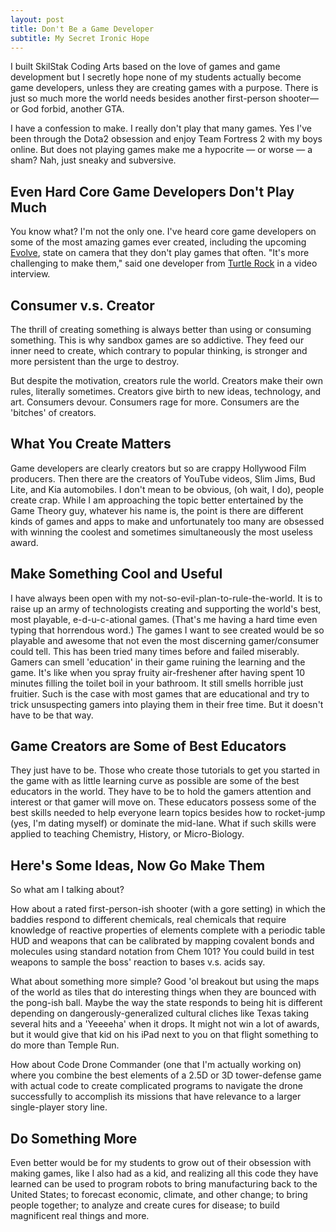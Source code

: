 ```yaml
---
layout: post
title: Don't Be a Game Developer
subtitle: My Secret Ironic Hope
---
```


I built SkilStak Coding Arts based on the love of games and game
development but I secretly hope none of my students actually become
game developers, unless they are creating games with a purpose.
There is just so much more the world needs besides another first-person
shooter&mdash;or God forbid, another GTA.

I have a confession to make. I really don't play that many games.
Yes I've been through the Dota2 obsession and enjoy Team Fortress
2 with my boys online.  But does not playing games make me a hypocrite
&mdash; or worse &mdash; a sham? Nah, just sneaky and subversive.

## Even Hard Core Game Developers Don't Play Much

You know what? I'm not the only one. I've heard core game developers
on some of the most amazing games ever created, including the
upcoming [Evolve](http://evolvegame.com/), state on camera that
they don't play games that often. "It's more challenging to make
them," said one developer from [Turtle Rock](http://turtlerockstudios.com)
in a video interview.

## Consumer v.s. Creator

The thrill of creating something is always better than using or
consuming something. This is why sandbox games are so addictive.
They feed our inner need to create, which contrary to popular
thinking, is stronger and more persistent than the urge to destroy.

But despite the motivation, creators rule the world. Creators make
their own rules, literally sometimes. Creators give birth to new
ideas, technology, and art. Consumers devour. Consumers rage for
more. Consumers are the 'bitches' of creators.

## What You Create Matters

Game developers are clearly creators but so are crappy Hollywood
Film producers. Then there are the creators of YouTube videos, Slim
Jims, Bud Lite, and Kia automobiles. I don't mean to be obvious,
(oh wait, I do), people create crap. While I am approaching the
topic better entertained by the Game Theory guy, whatever his name
is, the point is there are different kinds of games and apps to
make and unfortunately too many are obsessed with winning the coolest
and sometimes simultaneously the most useless award.

## Make Something Cool and Useful

I have always been open with my not-so-evil-plan-to-rule-the-world.
It is to raise up an army of technologists creating and supporting
the world's best, most playable, e-d-u-c-ational games. (That's me
having a hard time even typing that horrendous word.) The games I
want to see created would be so playable and awesome that not even
the most discerning gamer/consumer could tell. This has been tried
many times before and failed miserably. Gamers can smell 'education'
in their game ruining the learning and the game. It's like when you
spray fruity air-freshener after having spent 10 minutes filling
the toilet boil in your bathroom. It still smells horrible just
fruitier. Such is the case with most games that are educational and
try to trick unsuspecting gamers into playing them in their free
time. But it doesn't have to be that way.

## Game Creators are Some of Best Educators

They just have to be. Those who create those tutorials to get you
started in the game with as little learning curve as possible are
some of the best educators in the world. They have to be to hold
the gamers attention and interest or that gamer will move on. These
educators possess some of the best skills needed to help everyone
learn topics besides how to rocket-jump (yes, I'm dating myself)
or dominate the mid-lane. What if such skills were applied to
teaching Chemistry, History, or Micro-Biology.

## Here's Some Ideas, Now Go Make Them

So what am I talking about?

How about a rated first-person-ish shooter (with a gore setting)
in which the baddies respond to different chemicals, real chemicals
that require knowledge of reactive properties of elements complete
with a periodic table HUD and weapons that can be calibrated by
mapping covalent bonds and molecules using standard notation from
Chem 101? You could build in test weapons to sample the boss'
reaction to bases v.s. acids say.

What about something more simple? Good 'ol breakout but using the
maps of the world as tiles that do interesting things when they are
bounced with the pong-ish ball. Maybe the way the state responds
to being hit is different depending on dangerously-generalized
cultural cliches like Texas taking several hits and a 'Yeeeeha'
when it drops. It might not win a lot of awards, but it would give
that kid on his iPad next to you on that flight something to do
more than Temple Run.

How about Code Drone Commander (one that I'm actually working on)
where you combine the best elements of a 2.5D or 3D tower-defense
game with actual code to create complicated programs to navigate
the drone successfully to accomplish its missions that have
relevance to a larger single-player story line.

## Do Something More

Even better would be for my students to grow out of their obsession
with making games, like I also had as a kid, and realizing all this
code they have learned can be used to program robots to bring
manufacturing back to the United States; to forecast economic,
climate, and other change; to bring people together; to analyze and
create cures for disease; to build magnificent real things and more.

